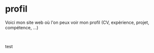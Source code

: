 # profil
Voici mon site web où l'on peux voir mon profil (CV, expèrience, projet, compétence, ...)

<br>

test